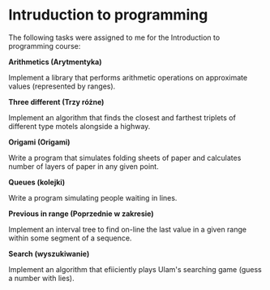 # Intruduction to programming

The following tasks were assigned to me for the Introduction to programming course:

**Arithmetics (Arytmentyka)**

Implement a library that performs arithmetic operations on approximate values (represented by ranges).

**Three different (Trzy różne)**

Implement an algorithm that finds the closest and farthest triplets of different type motels alongside a highway.

**Origami (Origami)**

Write a program that simulates folding sheets of paper and calculates number of layers of paper in any given point.

**Queues (kolejki)**

Write a program simulating people waiting in lines.

**Previous in range (Poprzednie w zakresie)**

Implement an interval tree to find on-line the last value in a given range within some segment of a sequence.

**Search (wyszukiwanie)**

Implement an algorithm that efiiciently plays Ulam's searching game (guess a number with lies).
